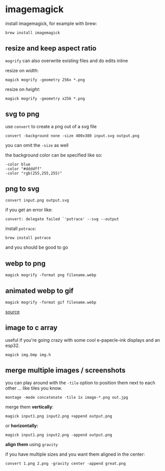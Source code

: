# imagemagick

install imagemagick, for example with brew:

```shell
brew install imagemagick
```

## resize and keep aspect ratio

`mogrify` can also overwrite existing files and do edits inline

resize on *width*:

```shell
magick mogrify -geometry 256x *.png
```

resize on *height*:

```shell
magick mogrify -geometry x256 *.png
```

## svg to png

use `convert` to create a png out of a svg file

```shell
convert -background none -size 400x380 input.svg output.png
```

you can omit the `-size` as well

the background color can be specified like so:

```shell
-color blue
-color "#ddddff"
-color "rgb(255,255,255)"
```

## png to svg

```
convert input.png output.svg
```

if you get an error like:

```
convert: delegate failed `'potrace' --svg --output
```

install `potrace`:

```
brew install potrace
```

and you should be good to go

## webp to png

```shell
magick mogrify -format png filename.webp
```

## animated webp to gif

```shell
magick mogrify -format gif filename.webp
```

[source](https://superuser.com/a/1795252)

## image to c array

useful if you're going crazy with some cool e-paper/e-ink displays and an esp32.

```
magick img.bmp img.h
```

## merge multiple images / screenshots

you can play around with the `-tile` option to position them next to each other ... like tiles you know.

```
montage -mode concatenate -tile 1x image-*.png out.jpg
```

merge them **vertically**:

```shell
magick input1.png input2.png +append output.png
```

or **horizontally:**

```shell
magick input1.png input2.png -append output.png
```

**align them** using `gravity`

if you have multiple sizes and you want them aligned in the center:

```shell
convert 1.png 2.png -gravity center -append great.png
```
